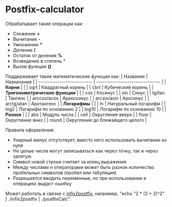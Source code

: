 # Postfix-calculator
Обрабатывает такие операции как:
- Сложение <b>+</b>
- Вычитание <b>-</b>
- Умножение <b>*</b>
- Деление <b>/</b>
- Остаток от деления <b>%</b>
- Возведение в степень <b>^</b>
- Вызов функции <b>()</b>

Поддерживает такие математические функции как:
| Название                   | Назначение                      |
| -------------------------- | ------------------------------- |
| <b>Корни</b>               |                                 |
| sqrt                       | Квадратный корень               |
| cbrt                       | Кубический корень               |
| <b>Тригонометрические функции</b> |                          |
| cos                        | Косинус                         |
| sin                        | Синус                           |
| tg/tan                     | Тангенс                         |
| arccos/acos                | Арккосинус                      |
| arcsin/asin                | Арксинус                        |
| arctg/atan                 | Арктангенс                      |
| <b>Логарифмы</b>           |                                 |
| ln                         | Натуральный логарифм            |
| log2                       | Логарифм по основанию 2         |
| log10                      | Логарифм по основанию 10        |
| <b>Разное</b>              |                                 |
| abs                        | Модуль числа                    |
| ceil                       | Округление вверх                |
| floor                      | Округление вниз                 |
| round                      | Округление до ближайщего целого |

Правила оформления:
- Унарный минус отсутствует, вместо него использовать вычитание из нуля
- Не целые числа могут записываться как через точку, так и через запятую
- Символ новой строки считает за конец выражения
- Между числами и операторами может быть разное количество пробельных символов (пробел или табуляция)
- Разрешается вводить переменные, но при использовании в операциях выдаст ошибку

Может работать в связке с [infix2postfix](https://github.com/evgenyPro/Infix2postfix), например, "echo "2 * (3 + 2)^2" | ./infix2postfix | ./postfixCalc".
